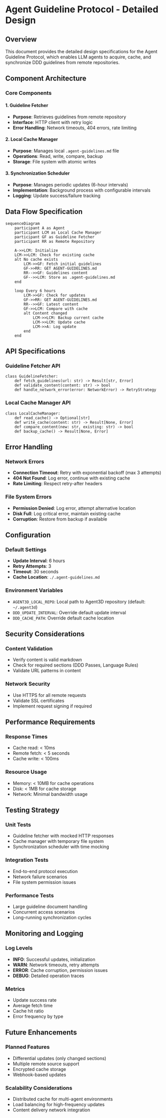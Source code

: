 # Agent Guideline Protocol - Detailed Design

## Overview

This document provides the detailed design specifications for the Agent Guideline Protocol, which enables LLM agents to acquire, cache, and synchronize DDD guidelines from remote repositories.

## Component Architecture

### Core Components

#### 1. Guideline Fetcher
- **Purpose**: Retrieves guidelines from remote repository
- **Interface**: HTTP client with retry logic
- **Error Handling**: Network timeouts, 404 errors, rate limiting

#### 2. Local Cache Manager
- **Purpose**: Manages local `.agent-guidelines.md` file
- **Operations**: Read, write, compare, backup
- **Storage**: File system with atomic writes

#### 3. Synchronization Scheduler
- **Purpose**: Manages periodic updates (6-hour intervals)
- **Implementation**: Background process with configurable intervals
- **Logging**: Update success/failure tracking

## Data Flow Specification

```mermaid
sequenceDiagram
    participant A as Agent
    participant LCM as Local Cache Manager
    participant GF as Guideline Fetcher
    participant RR as Remote Repository

    A->>LCM: Initialize
    LCM->>LCM: Check for existing cache
    alt No cache exists
        LCM->>GF: Fetch initial guidelines
        GF->>RR: GET AGENT-GUIDELINES.md
        RR-->>GF: Guidelines content
        GF-->>LCM: Store as .agent-guidelines.md
    end

    loop Every 6 hours
        LCM->>GF: Check for updates
        GF->>RR: GET AGENT-GUIDELINES.md
        RR-->>GF: Latest content
        GF->>LCM: Compare with cache
        alt Content changed
            LCM->>LCM: Backup current cache
            LCM->>LCM: Update cache
            LCM->>A: Log update
        end
    end
```

## API Specifications

### Guideline Fetcher API

```
class GuidelineFetcher:
    def fetch_guidelines(url: str) -> Result[str, Error]
    def validate_content(content: str) -> bool
    def handle_network_error(error: NetworkError) -> RetryStrategy
```

### Local Cache Manager API

```
class LocalCacheManager:
    def read_cache() -> Optional[str]
    def write_cache(content: str) -> Result[None, Error]
    def compare_content(new: str, existing: str) -> bool
    def backup_cache() -> Result[None, Error]
```

## Error Handling

### Network Errors
- **Connection Timeout**: Retry with exponential backoff (max 3 attempts)
- **404 Not Found**: Log error, continue with existing cache
- **Rate Limiting**: Respect retry-after headers

### File System Errors
- **Permission Denied**: Log error, attempt alternative location
- **Disk Full**: Log critical error, maintain existing cache
- **Corruption**: Restore from backup if available

## Configuration

### Default Settings
- **Update Interval**: 6 hours
- **Retry Attempts**: 3
- **Timeout**: 30 seconds
- **Cache Location**: `./.agent-guidelines.md`

### Environment Variables
- `AGENT3D_LOCAL_REPO`: Local path to Agent3D repository (default: `~/.agent3d`)
- `DDD_UPDATE_INTERVAL`: Override default update interval
- `DDD_CACHE_PATH`: Override default cache location

## Security Considerations

### Content Validation
- Verify content is valid markdown
- Check for required sections (DDD Passes, Language Rules)
- Validate URL patterns in content

### Network Security
- Use HTTPS for all remote requests
- Validate SSL certificates
- Implement request signing if required

## Performance Requirements

### Response Times
- Cache read: < 10ms
- Remote fetch: < 5 seconds
- Cache write: < 100ms

### Resource Usage
- Memory: < 10MB for cache operations
- Disk: < 1MB for cache storage
- Network: Minimal bandwidth usage

## Testing Strategy

### Unit Tests
- Guideline fetcher with mocked HTTP responses
- Cache manager with temporary file system
- Synchronization scheduler with time mocking

### Integration Tests
- End-to-end protocol execution
- Network failure scenarios
- File system permission issues

### Performance Tests
- Large guideline document handling
- Concurrent access scenarios
- Long-running synchronization cycles

## Monitoring and Logging

### Log Levels
- **INFO**: Successful updates, initialization
- **WARN**: Network timeouts, retry attempts
- **ERROR**: Cache corruption, permission issues
- **DEBUG**: Detailed operation traces

### Metrics
- Update success rate
- Average fetch time
- Cache hit ratio
- Error frequency by type

## Future Enhancements

### Planned Features
- Differential updates (only changed sections)
- Multiple remote source support
- Encrypted cache storage
- Webhook-based updates

### Scalability Considerations
- Distributed cache for multi-agent environments
- Load balancing for high-frequency updates
- Content delivery network integration
